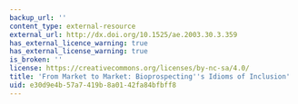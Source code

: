 ```yaml
---
backup_url: ''
content_type: external-resource
external_url: http://dx.doi.org/10.1525/ae.2003.30.3.359
has_external_licence_warning: true
has_external_license_warning: true
is_broken: ''
license: https://creativecommons.org/licenses/by-nc-sa/4.0/
title: 'From Market to Market: Bioprospecting''s Idioms of Inclusion'
uid: e30d9e4b-57a7-419b-8a01-42fa84bfbff8
---
```


